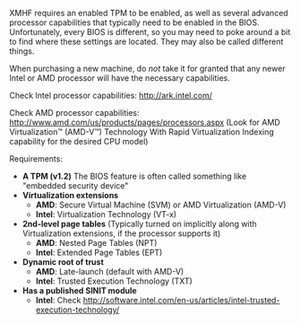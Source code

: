 XMHF requires an enabled TPM to be enabled, as well as several
advanced processor capabilities that typically need to be enabled in
the BIOS. Unfortunately, every BIOS is different, so you may need to
poke around a bit to find where these settings are located. They may
also be called different things.

When purchasing a new machine, do *not* take it for granted that any
newer Intel or AMD processor will have the necessary capabilities.

Check Intel processor capabilities: http://ark.intel.com/

Check AMD processor capabilities:
http://www.amd.com/us/products/pages/processors.aspx (Look for AMD
Virtualization™ (AMD-V™) Technology With Rapid Virtualization
Indexing capability for the desired CPU model)

Requirements:

* **A TPM (v1.2)** The BIOS feature is often called something like
    "embedded security device"
* **Virtualization extensions**
    * **AMD**: Secure Virtual Machine (SVM) or AMD Virtualization (AMD-V)
    * **Intel**: Virtualization Technology (VT-x)
* **2nd-level page tables** (Typically turned on implicitly along with Virtualization extensions, if the processor supports it)
    * **AMD**: Nested Page Tables (NPT)
    * **Intel**: Extended Page Tables (EPT)
* **Dynamic root of trust**
    * **AMD**: Late-launch (default with AMD-V)
    * **Intel**: Trusted Execution Technology (TXT)
* **Has a published SINIT module**
    * **Intel**: Check <http://software.intel.com/en-us/articles/intel-trusted-execution-technology/>
